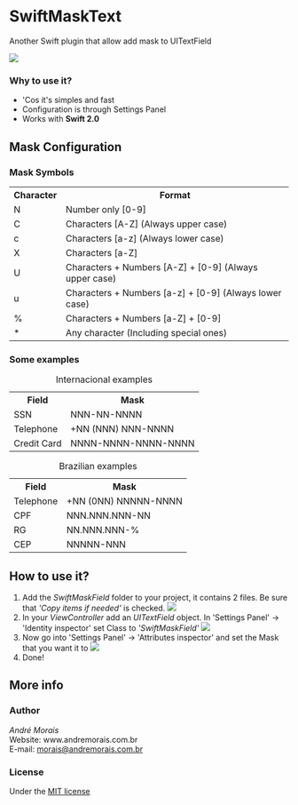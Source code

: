 # SwiftMaskText
Another Swift plugin that allow add mask to UITextField

<img src="https://github.com/moraisandre/SwiftMaskText/blob/master/Assets/appPreview.png" />

<h3>Why to use it?</h3>
<ul>
  <li>'Cos it's simples and fast</li>
  <li>Configuration is through Settings Panel</li>
  <li>Works with <b>Swift 2.0</b></li>
</ul>
<h2>Mask Configuration</h2>
<h3>Mask Symbols</h3>
<table>
  <tr>
    <th>Character</th>
    <th>Format</th>
  </tr>
  <tr>
    <td>N</td>
    <td>Number only [0-9]</td>
  </tr>
  <tr>
    <td>C</td>
    <td>Characters [A-Z] (Always upper case)</td>
  </tr>
  <tr>
    <td>c</td>
    <td>Characters [a-z] (Always lower case)</td>
  </tr>
  <tr>
    <td>X</td>
    <td>Characters [a-Z]</td>
  </tr>
  <tr>
    <td>U</td>
    <td>Characters + Numbers [A-Z] + [0-9] (Always upper case)</td>
  </tr>
  <tr>
    <td>u</td>
    <td>Characters + Numbers [a-z] + [0-9] (Always lower case)</td>
  </tr>
  <tr>
    <td>%</td>
    <td>Characters + Numbers [a-Z] + [0-9]</td>
  </tr>
  <tr>
    <td>*</td>
    <td>Any character (Including special ones)</td>
  </tr>
</table>
<h3>Some examples</h3>
<table>
  <caption>Internacional examples</caption>
  <tr>
    <th>Field</th>
    <th>Mask</th>
  </tr>
  <tr>
    <td>SSN</td>
    <td>NNN-NN-NNNN</td>
  </tr>
  <tr>
    <td>Telephone</td>
    <td>+NN (NNN) NNN-NNNN</td>
  </tr>
  <tr>
    <td>Credit Card</td>
    <td>NNNN-NNNN-NNNN-NNNN</td>
  </tr>
</table>
<table>
  <caption>Brazilian examples</caption>
  <tr>
    <th>Field</th>
    <th>Mask</th>
  </tr>
  <tr>
    <td>Telephone</td>
    <td>+NN (0NN) NNNNN-NNNN</td>
  </tr>
  <tr>
    <td>CPF</td>
    <td>NNN.NNN.NNN-NN</td>
  </tr>
  <tr>
    <td>RG</td>
    <td>NN.NNN.NNN-%</td>
  </tr>
  <tr>
    <td>CEP</td>
    <td>NNNNN-NNN</td>
  </tr>
</table>
<h2>How to use it?</h2>
<ol>
  <li>
    Add the <i>SwiftMaskField</i> folder to your project, it contains 2 files. Be sure that <i>'Copy items if needed'</i> is checked.
    <img src="https://github.com/moraisandre/SwiftMaskText/blob/master/Assets/CopyItemsIfNeeded.png" />
  </li>
  <li>
    In your <i>ViewController</i> add an <i>UITextField</i> object. In 'Settings Panel' -> 'Identity inspector' set Class to <i>'SwiftMaskField'</i>
    <img src="https://github.com/moraisandre/SwiftMaskText/blob/master/Assets/customClass.png" />
  </li>
  <li>
    Now go into 'Settings Panel' -> 'Attributes inspector' and set the Mask that you want it to
    <img src="https://github.com/moraisandre/SwiftMaskText/blob/master/Assets/swiftMaskField.png" />
  </li>
  <li>
    Done!
  </li>
</ol>
<h2>More info</h2>
<h3>Author</h3>
<i>André Morais</i> </br>
Website: www.andremorais.com.br </br>
E-mail: <a href="mailto:morais@andremorais.com.br?Subject=GitHub%20doubt" target="_top">morais@andremorais.com.br</a>
<h3>License</h3>
Under the <a href="http://www.opensource.org/licenses/MIT">MIT license</a>
